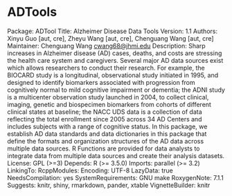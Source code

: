 # ADTools

Package: ADTool
Title: Alzheimer Disease Data Tools
Version: 1.1
Authors: Xinyu Guo [aut, cre],
    Zheyu Wang [aut, cre],
    Chenguang Wang [aut, cre]
Maintainer: Chenguang Wang <cwang68@jhmi.edu>
Description: Sharp increases in Alzheimer disease (AD) cases, deaths, and
    costs are stressing the health care system and caregivers. Several major AD data
    sources exist which allows researchers to conduct their research. For example,
    the BIOCARD study is a longitudinal, observational study initiated in 1995, and
    designed to identify biomarkers associated with progression from cognitively
    normal to mild cognitive impairment or dementia; the ADNI study is a multicenter
    observation study launched in 2004, to collect clinical, imaging, genetic and
    biospecimen biomarkers from cohorts of different clinical states at baseline;
    the NACC UDS data is a collection of data reflecting the total enrollment since
    2005 across 34 AD Centers and includes subjects with a range of cognitive
    status. In this package, we establish AD data standards and data dictionaries in
    this package that define the formats and organization structures of the AD data
    across multiple data sources. R Functions are provided for data analysts to
    integrate data from multiple data sources and create their analysis datasets.
License: GPL (>=3)
Depends:
    R (>= 3.5.0)
Imports:
    parallel (>= 3.2)
LinkingTo:
RcppModules:
Encoding: UTF-8
LazyData: true
NeedsCompilation: yes
SystemRequirements: GNU make
RoxygenNote: 7.1.1
Suggests:
    knitr,
    shiny,
    rmarkdown,
    pander,
    xtable
VignetteBuilder: knitr



